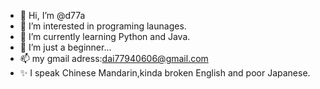 - 👋 Hi, I’m @d77a
- 👀 I’m interested in programing launages.
- 🌱 I’m currently learning Python and Java.
- 💞️ I’m just a beginner...
- 📫 my gmail adress:dai77940606@gmail.com
- ✨ I speak Chinese Mandarin,kinda broken English and poor Japanese.

<!---
d77a/d77a is a ✨ special ✨ repository because its `README.md` (this file) appears on your GitHub profile.
You can click the Preview link to take a look at your changes.
--->
